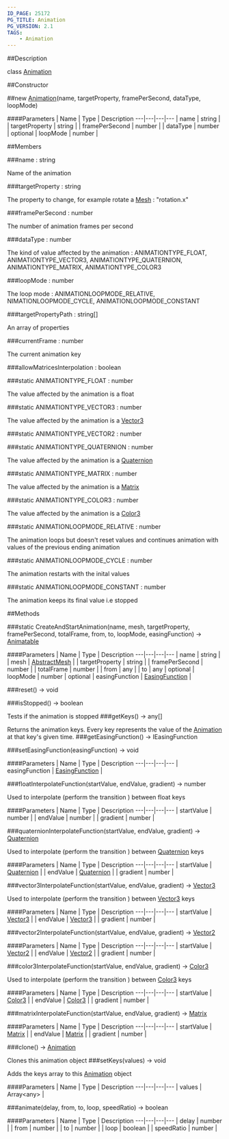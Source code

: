 ```yaml
---
ID_PAGE: 25172
PG_TITLE: Animation
PG_VERSION: 2.1
TAGS:
    - Animation
---
```

##Description

class [Animation](/classes/2.2/Animation)



##Constructor

##new [Animation](/classes/2.2/Animation)(name, targetProperty, framePerSecond, dataType, loopMode)



####Parameters
 | Name | Type | Description
---|---|---|---
 | name | string | 
 | targetProperty | string | 
 | framePerSecond | number | 
 | dataType | number | 
optional | loopMode | number | 

##Members

###name : string

Name of the animation

###targetProperty : string

The property to change, for example rotate a [Mesh](/classes/2.2/Mesh) : &quot;rotation.x&quot;

###framePerSecond : number

The number of animation frames per second

###dataType : number

The kind of value affected by the animation : ANIMATIONTYPE_FLOAT, ANIMATIONTYPE_VECTOR3, ANIMATIONTYPE_QUATERNION, ANIMATIONTYPE_MATRIX, ANIMATIONTYPE_COLOR3

###loopMode : number

The loop mode : ANIMATIONLOOPMODE_RELATIVE, NIMATIONLOOPMODE_CYCLE, ANIMATIONLOOPMODE_CONSTANT

###targetPropertyPath : string[]

An array of properties

###currentFrame : number

The current animation key

###allowMatricesInterpolation : boolean



###static ANIMATIONTYPE_FLOAT : number

The value affected by the animation is a float

###static ANIMATIONTYPE_VECTOR3 : number

The value affected by the animation is a [Vector3](/classes/2.2/Vector3)

###static ANIMATIONTYPE_VECTOR2 : number



###static ANIMATIONTYPE_QUATERNION : number

The value affected by the animation is a [Quaternion](/classes/2.2/Quaternion)

###static ANIMATIONTYPE_MATRIX : number

The value affected by the animation is a [Matrix](/classes/2.2/Matrix)

###static ANIMATIONTYPE_COLOR3 : number

The value affected by the animation is a [Color3](/classes/2.2/Color3)

###static ANIMATIONLOOPMODE_RELATIVE : number

The animation loops but doesn't reset values and continues animation with values of the previous ending animation

###static ANIMATIONLOOPMODE_CYCLE : number

The animation restarts with the inital values

###static ANIMATIONLOOPMODE_CONSTANT : number

The animation keeps its final value i.e stopped

##Methods

###static CreateAndStartAnimation(name, mesh, targetProperty, framePerSecond, totalFrame, from, to, loopMode, easingFunction) &rarr; [Animatable](/classes/2.2/Animatable)



####Parameters
 | Name | Type | Description
---|---|---|---
 | name | string | 
 | mesh | [AbstractMesh](/classes/2.2/AbstractMesh) | 
 | targetProperty | string | 
 | framePerSecond | number | 
 | totalFrame | number | 
 | from | any | 
 | to | any | 
optional | loopMode | number | 
optional | easingFunction | [EasingFunction](/classes/2.2/EasingFunction) | 

###reset() &rarr; void


###isStopped() &rarr; boolean

Tests if the animation is stopped
###getKeys() &rarr; any[]

Returns the animation keys.
Every key represents the value of the [Animation](/classes/2.2/Animation) at that key's given time.
###getEasingFunction() &rarr; IEasingFunction


###setEasingFunction(easingFunction) &rarr; void



####Parameters
 | Name | Type | Description
---|---|---|---
 | easingFunction | [EasingFunction](/classes/2.2/EasingFunction) | 

###floatInterpolateFunction(startValue, endValue, gradient) &rarr; number

Used to interpolate (perform the transition ) between float keys

####Parameters
 | Name | Type | Description
---|---|---|---
 | startValue | number | 
 | endValue | number | 
 | gradient | number | 

###quaternionInterpolateFunction(startValue, endValue, gradient) &rarr; [Quaternion](/classes/2.2/Quaternion)

Used to interpolate (perform the transition ) between [Quaternion](/classes/2.2/Quaternion) keys

####Parameters
 | Name | Type | Description
---|---|---|---
 | startValue | [Quaternion](/classes/2.2/Quaternion) | 
 | endValue | [Quaternion](/classes/2.2/Quaternion) | 
 | gradient | number | 

###vector3InterpolateFunction(startValue, endValue, gradient) &rarr; [Vector3](/classes/2.2/Vector3)

Used to interpolate (perform the transition ) between [Vector3](/classes/2.2/Vector3) keys

####Parameters
 | Name | Type | Description
---|---|---|---
 | startValue | [Vector3](/classes/2.2/Vector3) | 
 | endValue | [Vector3](/classes/2.2/Vector3) | 
 | gradient | number | 

###vector2InterpolateFunction(startValue, endValue, gradient) &rarr; [Vector2](/classes/2.2/Vector2)



####Parameters
 | Name | Type | Description
---|---|---|---
 | startValue | [Vector2](/classes/2.2/Vector2) | 
 | endValue | [Vector2](/classes/2.2/Vector2) | 
 | gradient | number | 

###color3InterpolateFunction(startValue, endValue, gradient) &rarr; [Color3](/classes/2.2/Color3)

Used to interpolate (perform the transition ) between [Color3](/classes/2.2/Color3) keys

####Parameters
 | Name | Type | Description
---|---|---|---
 | startValue | [Color3](/classes/2.2/Color3) | 
 | endValue | [Color3](/classes/2.2/Color3) | 
 | gradient | number | 

###matrixInterpolateFunction(startValue, endValue, gradient) &rarr; [Matrix](/classes/2.2/Matrix)



####Parameters
 | Name | Type | Description
---|---|---|---
 | startValue | [Matrix](/classes/2.2/Matrix) | 
 | endValue | [Matrix](/classes/2.2/Matrix) | 
 | gradient | number | 

###clone() &rarr; [Animation](/classes/2.2/Animation)

Clones this animation object
###setKeys(values) &rarr; void

Adds the keys array to this [Animation](/classes/2.2/Animation) object

####Parameters
 | Name | Type | Description
---|---|---|---
 | values | Array&lt;any&gt; | 

###animate(delay, from, to, loop, speedRatio) &rarr; boolean



####Parameters
 | Name | Type | Description
---|---|---|---
 | delay | number | 
 | from | number | 
 | to | number | 
 | loop | boolean | 
 | speedRatio | number | 

